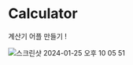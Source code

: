 # Calculator

계산기 어플 만들기 !

![스크린샷 2024-01-25 오후 10 05 51](https://github.com/seungho3623/SwiftProject/assets/90664405/90243027-1255-4995-b2c5-5d03a7c10075)
